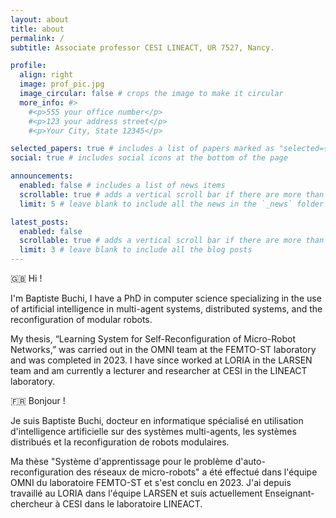 ```yaml
---
layout: about
title: about
permalink: /
subtitle: Associate professor CESI LINEACT, UR 7527, Nancy.

profile:
  align: right
  image: prof_pic.jpg
  image_circular: false # crops the image to make it circular
  more_info: #>
    #<p>555 your office number</p>
    #<p>123 your address street</p>
    #<p>Your City, State 12345</p>

selected_papers: true # includes a list of papers marked as "selected={true}"
social: true # includes social icons at the bottom of the page

announcements:
  enabled: false # includes a list of news items
  scrollable: true # adds a vertical scroll bar if there are more than 3 news items
  limit: 5 # leave blank to include all the news in the `_news` folder

latest_posts:
  enabled: false
  scrollable: true # adds a vertical scroll bar if there are more than 3 new posts items
  limit: 3 # leave blank to include all the blog posts
---
```


🇬🇧 Hi !

I'm Baptiste Buchi, I have a PhD in computer science specializing in the use of artificial intelligence in multi-agent systems, distributed systems, and the reconfiguration of modular robots.

My thesis, “Learning System for Self-Reconfiguration of Micro-Robot Networks,” was carried out in the OMNI team at the FEMTO-ST laboratory and was completed in 2023. I have since worked at LORIA in the LARSEN team and am currently a lecturer and researcher at CESI in the LINEACT laboratory.

🇫🇷 Bonjour !

Je suis Baptiste Buchi, docteur en informatique spécialisé en utilisation d'intelligence artificielle sur des systèmes multi-agents, les systèmes distribués et la reconfiguration de robots modulaires.

Ma thèse "Système d'apprentissage pour le problème d'auto-reconfiguration des réseaux de micro-robots" a été effectué dans l'équipe OMNI du laboratoire FEMTO-ST et s'est conclu en 2023. J'ai depuis travaillé au LORIA dans l'équipe LARSEN et suis actuellement Enseignant-chercheur à CESI dans le laboratoire LINEACT.


